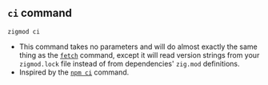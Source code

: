 ## `ci` command
```
zigmod ci
```

- This command takes no parameters and will do almost exactly the same thing as the [`fetch`](./fetch.md) command, except it will read version strings from your `zigmod.lock` file instead of from dependencies' `zig.mod` definitions.
- Inspired by the [`npm ci`](https://docs.npmjs.com/cli/ci.html) command.
